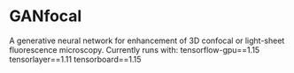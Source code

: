 # GANfocal
A generative neural network for enhancement of 3D confocal or light-sheet fluorescence microscopy.
Currently runs with:
tensorflow-gpu==1.15
tensorlayer==1.11
tensorboard==1.15
